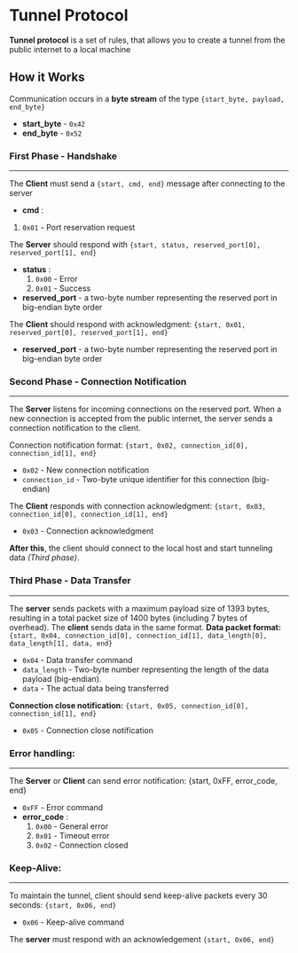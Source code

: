 # Tunnel Protocol
**Tunnel protocol** is a set of rules, that allows you to create a tunnel from the public internet to a local machine
## How it Works
Communication occurs in a **byte stream** of the type `{start_byte, payload, end_byte}`
- **start_byte** - `0x42`
- **end_byte** - `0x52`

### First Phase - Handshake
---
The **Client** must send a `{start, cmd, end}` message after connecting to the server
- **cmd** :
 1. `0x01` - Port reservation request

The **Server** should respond with `{start, status, reserved_port[0], reserved_port[1], end}`
- **status** :
	1. `0x00` - Error
	2. `0x01` - Success
- **reserved_port** - a two-byte number representing the reserved port in big-endian byte order

The **Client** should respond with acknowledgment: `{start, 0x01, reserved_port[0], reserved_port[1], end}`
- **reserved_port** - a two-byte number representing the reserved port in big-endian byte order

### Second Phase - Connection Notification
---
The **Server** listens for incoming connections on the reserved port. When a new connection is accepted from the public internet, the server sends a connection notification to the client.

Connection notification format: `{start, 0x02, connection_id[0], connection_id[1], end}`
- `0x02` - New connection notification
- `connection_id` - Two-byte unique identifier for this connection (big-endian)

The **Client** responds with connection acknowledgment: `{start, 0x03, connection_id[0], connection_id[1], end}`
- `0x03` - Connection acknowledgment

**After this**, the client should connect to the local host and start tunneling data *(Third phase)*.

### Third Phase - Data Transfer
---
The **server** sends packets with a maximum payload size of 1393 bytes, resulting in a total packet size of 1400 bytes (including 7 bytes of overhead). The **client** sends data in the same format.
**Data packet format:** `{start, 0x04, connection_id[0], connection_id[1], data_length[0], data_length[1], data, end}`
- `0x04` - Data transfer command
- `data_length` - Two-byte number representing the length of the data payload (big-endian).
- `data` - The actual data being transferred

**Connection close notification:** `{start, 0x05, connection_id[0], connection_id[1], end}`
- `0x05` - Connection close notification

### Error handling:
---
The **Server** or **Client** can send error notification: {start, 0xFF, error_code, end}
- `0xFF` - Error command
- **error_code** :
	1. `0x00` - General error
	2. `0x01` - Timeout error
	3. `0x02` - Connection closed

### Keep-Alive:
---
To maintain the tunnel, client should send keep-alive packets every 30 seconds: `{start, 0x06, end}`
- `0x06` - Keep-alive command

The **server** must respond with an acknowledgement `{start, 0x06, end}`
